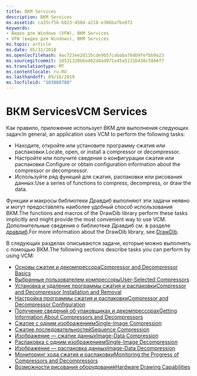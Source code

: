 ```yaml
---
title: ВКМ Services
description: ВКМ Services
ms.assetid: ca35cf56-b823-450d-a218-e386bafbe872
keywords:
- Видео для Windows (VFW), ВКМ Services
- VFW (видео для Windows), ВКМ Services
ms.topic: article
ms.date: 05/31/2018
ms.openlocfilehash: 4ac723ee2d135cde9b57cababa76db9fefbb9a23
ms.sourcegitcommit: 2d531328b6ed82d4ad971a45a5131b430c5866f7
ms.translationtype: MT
ms.contentlocale: ru-RU
ms.lasthandoff: 09/16/2019
ms.locfileid: "103888788"
---
```

# <a name="vcm-services"></a><span data-ttu-id="0dac4-105">ВКМ Services</span><span class="sxs-lookup"><span data-stu-id="0dac4-105">VCM Services</span></span>

<span data-ttu-id="0dac4-106">Как правило, приложение использует ВКМ для выполнения следующих задач:</span><span class="sxs-lookup"><span data-stu-id="0dac4-106">In general, an application uses VCM to perform the following tasks:</span></span>

-   <span data-ttu-id="0dac4-107">Находите, откройте или установите программу сжатия или распаковки.</span><span class="sxs-lookup"><span data-stu-id="0dac4-107">Locate, open, or install a compressor or decompressor.</span></span>
-   <span data-ttu-id="0dac4-108">Настройте или получите сведения о конфигурации сжатия или распаковки.</span><span class="sxs-lookup"><span data-stu-id="0dac4-108">Configure or obtain configuration information about the compressor or decompressor.</span></span>
-   <span data-ttu-id="0dac4-109">Используйте ряд функций для сжатия, распаковки или рисования данных.</span><span class="sxs-lookup"><span data-stu-id="0dac4-109">Use a series of functions to compress, decompress, or draw the data.</span></span>

<span data-ttu-id="0dac4-110">Функции и макросы библиотеки Дравдиб выполняют эти задачи неявно и могут предоставлять наиболее удобный способ использования ВКМ.</span><span class="sxs-lookup"><span data-stu-id="0dac4-110">The functions and macros of the DrawDib library perform these tasks implicitly and might provide the most convenient way to use VCM.</span></span> <span data-ttu-id="0dac4-111">Дополнительные сведения о библиотеке Дравдиб см. в разделе [дравдиб](drawdib.md).</span><span class="sxs-lookup"><span data-stu-id="0dac4-111">For more information about the DrawDib library, see [DrawDib](drawdib.md).</span></span>

<span data-ttu-id="0dac4-112">В следующих разделах описываются задачи, которые можно выполнять с помощью ВКМ.</span><span class="sxs-lookup"><span data-stu-id="0dac4-112">The following sections describe tasks you can perform by using VCM:</span></span>

-   [<span data-ttu-id="0dac4-113">Основы сжатия и декомпрессора</span><span class="sxs-lookup"><span data-stu-id="0dac4-113">Compressor and Decompressor Basics</span></span>](compressor-and-decompressor-basics.md)
-   [<span data-ttu-id="0dac4-114">Выбранные пользователем компрессоры</span><span class="sxs-lookup"><span data-stu-id="0dac4-114">User-Selected Compressors</span></span>](user-selected-compressors.md)
-   [<span data-ttu-id="0dac4-115">Установка и удаление программы сжатия и распаковки</span><span class="sxs-lookup"><span data-stu-id="0dac4-115">Compressor and Decompressor Installation and Removal</span></span>](compressor-and-decompressor-installation-and-removal.md)
-   [<span data-ttu-id="0dac4-116">Настройка программы сжатия и распаковки</span><span class="sxs-lookup"><span data-stu-id="0dac4-116">Compressor and Decompressor Configuration</span></span>](compressor-and-decompressor-configuration.md)
-   [<span data-ttu-id="0dac4-117">Получение сведений об упаковщиках и декомпрессорах</span><span class="sxs-lookup"><span data-stu-id="0dac4-117">Getting Information About Compressors and Decompressors</span></span>](getting-information-about-compressors-and-decompressors.md)
-   [<span data-ttu-id="0dac4-118">Сжатие с одним изображением</span><span class="sxs-lookup"><span data-stu-id="0dac4-118">Single-Image Compression</span></span>](single-image-compression.md)
-   [<span data-ttu-id="0dac4-119">Сжатие последовательностей</span><span class="sxs-lookup"><span data-stu-id="0dac4-119">Sequence Compression</span></span>](sequence-compression.md)
-   [<span data-ttu-id="0dac4-120">Изображение — сжатие данных</span><span class="sxs-lookup"><span data-stu-id="0dac4-120">Image-Data Compression</span></span>](image-data-compression.md)
-   [<span data-ttu-id="0dac4-121">Распаковка с одним изображением</span><span class="sxs-lookup"><span data-stu-id="0dac4-121">Single-Image Decompression</span></span>](single-image-decompression.md)
-   [<span data-ttu-id="0dac4-122">Изображение — распаковка данных</span><span class="sxs-lookup"><span data-stu-id="0dac4-122">Image-Data Decompression</span></span>](image-data-decompression.md)
-   [<span data-ttu-id="0dac4-123">Мониторинг хода сжатия и распаковки</span><span class="sxs-lookup"><span data-stu-id="0dac4-123">Monitoring the Progress of Compressors and Decompressors</span></span>](monitoring-the-progress-of-compressors-and-decompressors.md)
-   [<span data-ttu-id="0dac4-124">Возможности рисования оборудования</span><span class="sxs-lookup"><span data-stu-id="0dac4-124">Hardware Drawing Capabilities</span></span>](hardware-drawing-capabilities.md)

 

 




